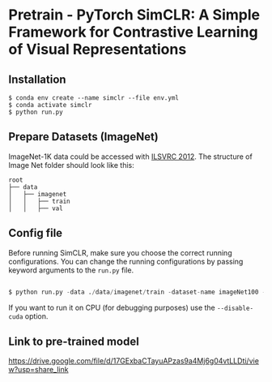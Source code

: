 # Pretrain - PyTorch SimCLR: A Simple Framework for Contrastive Learning of Visual Representations

## Installation
```
$ conda env create --name simclr --file env.yml
$ conda activate simclr
$ python run.py
```

## Prepare Datasets (ImageNet)
ImageNet-1K data could be accessed with [ILSVRC 2012](http://www.image-net.org/challenges/LSVRC/2012/). The structure of Image Net folder should look like this:

```
root
├── data
│   ├── imagenet
│   │   ├── train
│   │   ├── val

```

## Config file

Before running SimCLR, make sure you choose the correct running configurations. You can change the running configurations by passing keyword arguments to the ```run.py``` file.

```python

$ python run.py -data ./data/imagenet/train -dataset-name imageNet100 --log-every-n-steps 100 --epochs 100

```

If you want to run it on CPU (for debugging purposes) use the ```--disable-cuda``` option.


## Link to pre-trained model

https://drive.google.com/file/d/17GExbaCTayuAPzas9a4Mj6g04vtLLDti/view?usp=share_link


